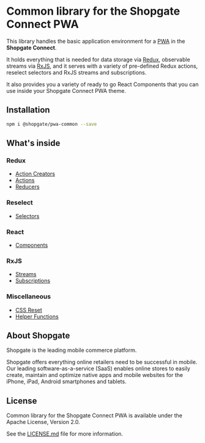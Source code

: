 # Common library for the Shopgate Connect PWA

This library handles the basic application environment for a
[PWA](https://developers.google.com/web/progressive-web-apps/) in the **Shopgate Connect**.

It holds everything that is needed for data storage via [Redux](http://redux.js.org),
observable streams via [RxJS](https://github.com/ReactiveX/rxjs), and it serves with a variety of
pre-defined Redux actions, reselect selectors and RxJS streams and subscriptions.

It also provides you a variety of ready to go React Components that you can use inside your
Shopgate Connect PWA theme.

## Installation

```sh
npm i @shopgate/pwa-common --save
```

## What's inside

### Redux

- [Action Creators](./action-creators)
- [Actions](./actions)
- [Reducers](./reducers)

### Reselect

- [Selectors](./selectors)

### React

- [Components](./components)

### RxJS

- [Streams](./streams)
- [Subscriptions](./subscriptions)

### Miscellaneous

- [CSS Reset](./styles)
- [Helper Functions](./helpers)

## About Shopgate

Shopgate is the leading mobile commerce platform.

Shopgate offers everything online retailers need to be successful in mobile. Our leading
software-as-a-service (SaaS) enables online stores to easily create, maintain and optimize native
apps and mobile websites for the iPhone, iPad, Android smartphones and tablets.

## License

Common library for the Shopgate Connect PWA is available under the Apache License, Version 2.0.

See the [LICENSE.md](./LICENSE.md) file for more information.
